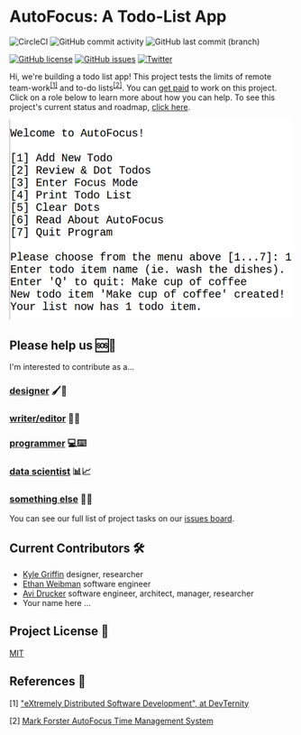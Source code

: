# AutoFocus: A Todo-List App

![CircleCI](https://img.shields.io/circleci/build/github/avidrucker/autofocus-exp/master) ![GitHub commit activity](https://img.shields.io/github/commit-activity/m/avidrucker/autofocus-exp) ![GitHub last commit (branch)](https://img.shields.io/github/last-commit/avidrucker/autofocus-exp/master)

[![GitHub license](https://img.shields.io/github/license/avidrucker/autofocus-exp)](https://github.com/avidrucker/autofocus-exp/blob/master/LICENSE) [![GitHub issues](https://img.shields.io/github/issues/avidrucker/autofocus-exp)](https://github.com/avidrucker/autofocus-exp/issues) [![Twitter](https://img.shields.io/twitter/url?style=social&url=https%3A%2F%2Fgithub.com%2Favidrucker%2Fautofocus-exp)](https://twitter.com/intent/tweet?text=Wow:&url=https%3A%2F%2Fgithub.com%2Favidrucker%2Fautofocus-exp)

Hi, we're building a todo list app! This project tests the limits of remote team-work<sup>[[1]](#first)</sup> and to-do lists<sup>[[2]](#second)</sup>. You can [get paid](https://github.com/avidrucker/autofocus-exp/blob/master/docs/compensation_rules.md) to work on this project. Click on a role below to learn more about how you can help. To see this project's current status and roadmap, [click here](https://github.com/avidrucker/autofocus-exp/blob/master/docs/roadmap.md).

![Command Line App Making First Item](assets/cla_screenshot_2.png)


## Please help us :sos::wave:

I'm interested to contribute as a...

### [designer](https://github.com/avidrucker/autofocus-exp/blob/master/docs/designer_readme.md) :paintbrush::art:

### [writer/editor](https://github.com/avidrucker/autofocus-exp/blob/master/docs/writer_readme.md) :pencil::bookmark_tabs:

### [programmer](https://github.com/avidrucker/autofocus-exp/blob/master/docs/dev_readme.md) :computer::keyboard:

### [data scientist](https://github.com/avidrucker/autofocus-exp/blob/master/docs/scientist_readme.md) :bar_chart::chart_with_upwards_trend:

### [something else](https://github.com/avidrucker/autofocus-exp/blob/master/docs/contributor_readme.md) :rainbow::unicorn:

You can see our full list of project tasks on our [issues board](https://github.com/avidrucker/autofocus-exp/issues).


## Current Contributors :hammer_and_wrench:

- [Kyle Griffin](https://github.com/kaerudesigns) designer, researcher
- [Ethan Weibman](http://github.com/themadarchitect) software engineer 
- [Avi Drucker](https://github.com/avidrucker) software engineer, architect, manager, researcher
- Your name here ...


## Project License :page_with_curl:

[MIT](https://choosealicense.com/licenses/mit/#)

## References :electric_plug:

<span name="first">[1]</span> ["eXtremely Distributed Software Development", at DevTernity](https://www.youtube.com/watch?v=7EytYc7K5JA)

<span name="second">[2]</span> [Mark Forster AutoFocus Time Management System](http://markforster.squarespace.com/autofocus-system/)

